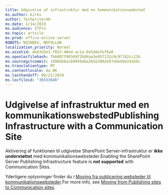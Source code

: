```yaml
---
title: Udgivelse af infrastruktur med en kommunikationswebsted
ms.author: kirks
author: Techwriter40
ms.date: 1/14/2019
ms.audience: ITPro
ms.topic: article
ms.prod: office-online-server
ROBOTS: NOINDEX, NOFOLLOW
localization_priority: Normal
ms.assetid: de63d2e1-f053-40ed-ac1a-041ddafefba0
ms.openlocfilehash: fb6607f90369f2b98aa3e957132c8c97182cc13b
ms.sourcegitcommit: 1d98db8acb9959aba3b5e308a567ade6b62da56c
ms.translationtype: MT
ms.contentlocale: da-DK
ms.lasthandoff: 08/22/2019
ms.locfileid: "36553646"
---
```

# <a name="publishing-infrastructure-with-a-communication-site"></a><span data-ttu-id="37504-102">Udgivelse af infrastruktur med en kommunikationswebsted</span><span class="sxs-lookup"><span data-stu-id="37504-102">Publishing Infrastructure with a Communication Site</span></span>


<span data-ttu-id="37504-103">Aktivering af funktionen til udgivelse SharePoint Server-infrastruktur er **ikke understøttet** med kommunikationswebsteder.</span><span class="sxs-lookup"><span data-stu-id="37504-103">Enabling the SharePoint Server Publishing Infrastructure feature is **not supported** with Communication Sites.</span></span> 
  
<span data-ttu-id="37504-104">Yderligere oplysninger finder du i [Moving fra publicering websteder til kommunikationswebsteder](https://docs.microsoft.com/sharepoint/publishing-sites-classic-to-modern-experience).</span><span class="sxs-lookup"><span data-stu-id="37504-104">For more info, see [Moving from Publishing sites to Communication sites](https://docs.microsoft.com/sharepoint/publishing-sites-classic-to-modern-experience).</span></span> 
  

